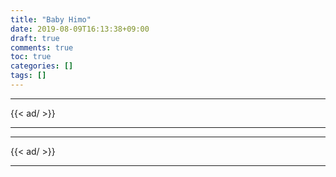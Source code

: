 ```yaml
---
title: "Baby Himo"
date: 2019-08-09T16:13:38+09:00
draft: true
comments: true
toc: true
categories: []
tags: []
---
```


<!--more-->

---

{{< ad/ >}}

---

---

{{< ad/ >}}

---

